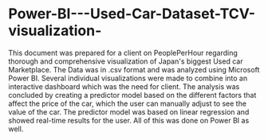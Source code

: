 # Power-BI---Used-Car-Dataset-TCV-visualization-
This document was prepared for a client on PeoplePerHour regarding thorough and comprehensive visualization of Japan's biggest Used car Marketplace.
The Data was in .csv format and was analyzed using Microsoft Power BI. Several individual visualizations were made to combine into an interactive
dashboard which was the need for client.
The analysis was concluded by creating a predictor model based on the different factors that affect the price of the car, which the user can manually
adjust to see the value of the car. The predictor model was based on linear regression and showed real-time results for the user. All of this was done
on Power BI as well.
